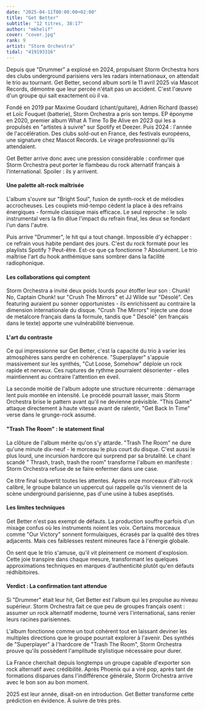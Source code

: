 ```yaml
---
date: "2025-04-11T00:00:00+02:00"
title: "Get Better"
subtitle: "12 titres, 38:17"
author: "mkhelif"
cover: "cover.jpg"
rank: 9
artist: "Storm Orchestra"
tidal: "419193316"
---
```


Depuis que "Drummer" a explosé en 2024, propulsant Storm Orchestra hors des clubs underground parisiens vers les radars
internationaux, on attendait le trio au tournant. Get Better, second album sorti le 11 avril 2025 via Mascot Records,
démontre que leur percée n'était pas un accident. C'est l'œuvre d'un groupe qui sait exactement où il va.

Fondé en 2019 par Maxime Goudard (chant/guitare), Adrien Richard (basse) et Loïc Fouquet (batterie), Storm Orchestra a
pris son temps. EP éponyme en 2020, premier album What A Time To Be Alive en 2023 qui les a propulsés en "artistes à
suivre" sur Spotify et Deezer. Puis 2024 : l'année de l'accélération. Des clubs sold-out en France, des festivals
européens, une signature chez Mascot Records. Le virage professionnel qu'ils attendaient.

Get Better arrive donc avec une pression considérable : confirmer que Storm Orchestra peut porter le flambeau du rock
alternatif français à l'international. Spoiler : ils y arrivent.

#### Une palette alt-rock maîtrisée

L'album s'ouvre sur "Bright Soul", fusion de synth-rock et de mélodies accrocheuses. Les couplets mid-tempo cèdent la
place à des refrains énergiques - formule classique mais efficace. Le seul reproche : le solo instrumental vers la fin
dilue l'impact du refrain final, les deux se fondant l'un dans l'autre.

Puis arrive "Drummer", le hit qui a tout changé. Impossible d'y échapper : ce refrain vous habite pendant des jours.
C'est du rock formaté pour les playlists Spotify ? Peut-être. Est-ce que ça fonctionne ? Absolument. Le trio maîtrise
l'art du hook anthémique sans sombrer dans la facilité radiophonique.

#### Les collaborations qui comptent

Storm Orchestra a invité deux poids lourds pour étoffer leur son : Chunk! No, Captain Chunk! sur "Crush The Mirrors" et
JJ Wilde sur "Désolé". Ces featuring auraient pu sonner opportunistes - ils enrichissent au contraire la dimension
internationale du disque. "Crush The Mirrors" injecte une dose de metalcore français dans la formule, tandis que "
Désolé" (en français dans le texte) apporte une vulnérabilité bienvenue.

#### L'art du contraste

Ce qui impressionne sur Get Better, c'est la capacité du trio à varier les atmosphères sans perdre en cohérence. 
"Superplayer" s'appuie massivement sur les synthés, "Cut Loose, Somehow" déploie un rock rapide et nerveux. Ces ruptures
de rythme pourraient désorienter - elles maintiennent au contraire l'attention en éveil.

La seconde moitié de l'album adopte une structure récurrente : démarrage lent puis montée en intensité. Le procédé
pourrait lasser, mais Storm Orchestra brise le pattern avant qu'il ne devienne prévisible. "This Game" attaque
directement à haute vitesse avant de ralentir, "Get Back In Time" verse dans le grunge-rock assumé.

#### "Trash The Room" : le statement final

La clôture de l'album mérite qu'on s'y attarde. "Trash The Room" ne dure qu'une minute dix-neuf - le morceau le plus
court du disque. C'est aussi le plus lourd, une incursion hardcore qui surprend par sa brutalité. Le chant scandé "
Thrash, trash, trash the room" transforme l'album en manifeste : Storm Orchestra refuse de se faire enfermer dans une
case.

Ce titre final subvertit toutes les attentes. Après onze morceaux d'alt-rock calibré, le groupe balance un uppercut qui
rappelle qu'ils viennent de la scène underground parisienne, pas d'une usine à tubes aseptisés.

#### Les limites techniques

Get Better n'est pas exempt de défauts. La production souffre parfois d'un mixage confus où les instruments noient les
voix. Certains morceaux comme "Our Victory" sonnent formulaiques, écrasés par la qualité des titres adjacents. Mais ces
faiblesses restent mineures face à l'énergie globale.

On sent que le trio s'amuse, qu'il vit pleinement ce moment d'explosion. Cette joie transpire dans chaque mesure,
transformant les quelques approximations techniques en marques d'authenticité plutôt qu'en défauts rédhibitoires.

#### Verdict : La confirmation tant attendue

Si "Drummer" était leur hit, Get Better est l'album qui les propulse au niveau supérieur. Storm Orchestra fait ce que
peu de groupes français osent : assumer un rock alternatif moderne, tourné vers l'international, sans renier leurs
racines parisiennes.

L'album fonctionne comme un tout cohérent tout en laissant deviner les multiples directions que le groupe pourrait
explorer à l'avenir. Des synthés de "Superplayer" à l'hardcore de "Trash The Room", Storm Orchestra prouve qu'ils
possèdent l'amplitude stylistique nécessaire pour durer.

La France cherchait depuis longtemps un groupe capable d'exporter son rock alternatif avec crédibilité. Après Phoenix
qui a viré pop, après tant de formations disparues dans l'indifférence générale, Storm Orchestra arrive avec le bon son
au bon moment.

2025 est leur année, disait-on en introduction. Get Better transforme cette prédiction en évidence. À suivre de très
près.

